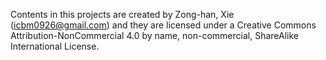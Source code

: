 Contents in this projects are created by Zong-han, Xie ([icbm0926@gmail.com](icbm0926@gmail.com)) and they are licensed under a Creative Commons Attribution-NonCommercial 4.0 by name, non-commercial, ShareAlike International License.
